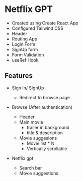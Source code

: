 # Netflix GPT

- Created using Create React App
- Configured Tailwind CSS
- Header
- Routing App
- Login Form
- SignUp form
- Form Validation
- useRef Hook

## Features
- Sign In/ SignUp
    - Redirect to browse page
- Browse (After authentication)
    - Header
    - Main movie
        - trailer in background
        - title & description
    - Movie suggesions
        - Movie list * N
        - Vertically scrollable

- Netflix gpt
    - Search bar
    - Movie suggestions
